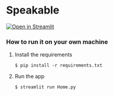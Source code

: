 # Speakable

[![Open in Streamlit](https://static.streamlit.io/badges/streamlit_badge_black_white.svg)](https://speakable.streamlit.app/)

### How to run it on your own machine

1. Install the requirements

   ```
   $ pip install -r requirements.txt
   ```

2. Run the app

   ```
   $ streamlit run Home.py
   ```
